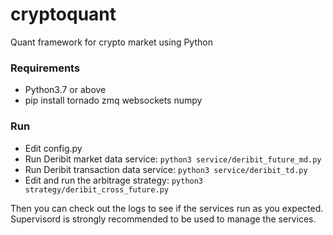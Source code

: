 # cryptoquant
Quant framework for crypto market using Python

### Requirements
 - Python3.7 or above
 - pip install tornado zmq websockets numpy

### Run
 - Edit config.py
 - Run Deribit market data service: `python3 service/deribit_future_md.py`
 - Run Deribit transaction data service: `python3 service/deribit_td.py`
 - Edit and run the arbitrage strategy: `python3 strategy/deribit_cross_future.py`

Then you can check out the logs to see if the services run as you expected. Supervisord is strongly recommended to be used to manage the services.